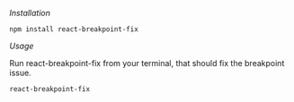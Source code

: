 *Installation*

`npm install react-breakpoint-fix`

*Usage*

Run react-breakpoint-fix from your terminal, that should fix the breakpoint issue.


`react-breakpoint-fix`